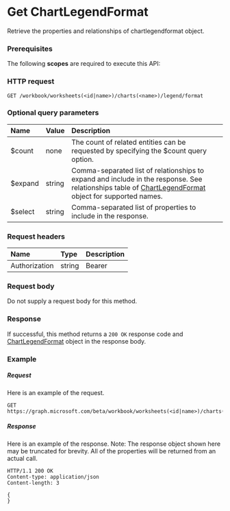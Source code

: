 # Get ChartLegendFormat

Retrieve the properties and relationships of chartlegendformat object.
### Prerequisites
The following **scopes** are required to execute this API: 
### HTTP request
<!-- { "blockType": "ignored" } -->
```http
GET /workbook/worksheets(<id|name>)/charts(<name>)/legend/format
```
### Optional query parameters
|Name|Value|Description|
|:---------------|:--------|:-------|
|$count|none|The count of related entities can be requested by specifying the $count query option.|
|$expand|string|Comma-separated list of relationships to expand and include in the response. See relationships table of [ChartLegendFormat](../resources/chartlegendformat.md) object for supported names. |
|$select|string|Comma-separated list of properties to include in the response.|

### Request headers
| Name       | Type | Description|
|:-----------|:------|:----------|
| Authorization  | string  | Bearer <code>|

### Request body
Do not supply a request body for this method.
### Response
If successful, this method returns a `200 OK` response code and [ChartLegendFormat](../resources/chartlegendformat.md) object in the response body.
### Example
##### Request
Here is an example of the request.
<!-- {
  "blockType": "request",
  "name": "get_chartlegendformat"
}-->
```http
GET https://graph.microsoft.com/beta/workbook/worksheets(<id|name>)/charts(<name>)/legend/format
```
##### Response
Here is an example of the response. Note: The response object shown here may be truncated for brevity. All of the properties will be returned from an actual call.
<!-- {
  "blockType": "response",
  "truncated": true,
  "@odata.type": "microsoft.graph.chartlegendformat"
} -->
```http
HTTP/1.1 200 OK
Content-type: application/json
Content-length: 3

{
}
```

<!-- uuid: 8fcb5dbc-d5aa-4681-8e31-b001d5168d79
2015-10-25 14:57:30 UTC -->
<!-- {
  "type": "#page.annotation",
  "description": "Get ChartLegendFormat",
  "keywords": "",
  "section": "documentation",
  "tocPath": ""
}-->